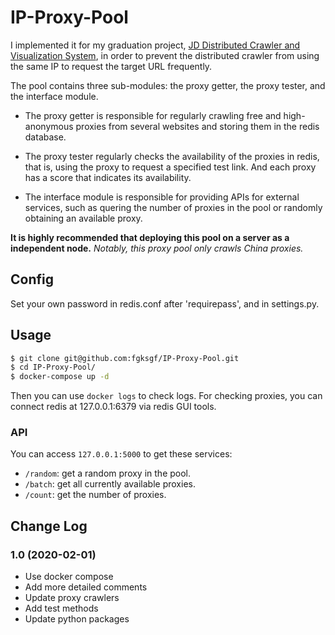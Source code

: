 # IP-Proxy-Pool

I implemented it for my graduation project, [JD Distributed Crawler and Visualization System](https://github.com/fgksgf/DCVS), in order to prevent the distributed crawler from using the same IP to request the target URL frequently. 

The pool contains three sub-modules: the proxy getter, the proxy tester, and the interface module.

+ The proxy getter is responsible for regularly crawling free and high-anonymous proxies from several websites and storing them in the redis database. 

+ The proxy tester regularly checks the availability of the proxies in redis, that is, using the proxy to request a specified test link. And each proxy has a score that indicates its availability.

+ The interface module is responsible for providing APIs for external services, such as quering the number of proxies in the pool or randomly obtaining an available proxy.

**It is highly recommended that deploying this pool on a server as a independent node.** _Notably, this proxy pool only crawls China proxies._

## Config

Set your own password in redis.conf after 'requirepass', and in settings.py.

## Usage

```bash
$ git clone git@github.com:fgksgf/IP-Proxy-Pool.git
$ cd IP-Proxy-Pool/
$ docker-compose up -d
```

Then you can use `docker logs` to check logs. For checking proxies, you can connect redis at 127.0.0.1:6379 via redis GUI tools.

### API

You can access `127.0.0.1:5000` to get these services:

+   `/random`: get a random proxy in the pool.
+   `/batch`: get all currently available proxies.
+   `/count`: get the number of proxies.

## Change Log

### 1.0 (2020-02-01)

+   Use docker compose
+   Add more detailed comments
+   Update proxy crawlers
+   Add test methods
+   Update python packages